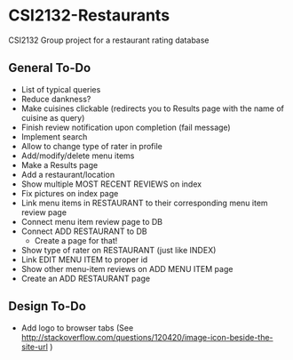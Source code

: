 # CSI2132-Restaurants
CSI2132 Group project for a restaurant rating database

## General To-Do
- List of typical queries
- Reduce dankness?
- Make cuisines clickable (redirects you to Results page with the name of cuisine as query)
- Finish review notification upon completion (fail message)
- Implement search
- Allow to change type of rater in profile
- Add/modify/delete menu items
- Make a Results page
- Add a restaurant/location
- Show multiple MOST RECENT REVIEWS on index
- Fix pictures on index page
- Link menu items in RESTAURANT to their corresponding menu item review page
- Connect menu item review page to DB
- Connect ADD RESTAURANT to DB
  * Create a page for that!
- Show type of rater on RESTAURANT (just like INDEX)
- Link EDIT MENU ITEM to proper id
- Show other menu-item reviews on ADD MENU ITEM page
- Create an ADD RESTAURANT page

## Design To-Do
- Add logo to browser tabs (See http://stackoverflow.com/questions/120420/image-icon-beside-the-site-url )